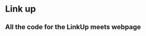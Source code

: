 # Link up 
## All the code for the LinkUp meets webpage 
[logo]: "https://github.com/tyseer2335/LinkUp/blob/master/Logo2.png"
